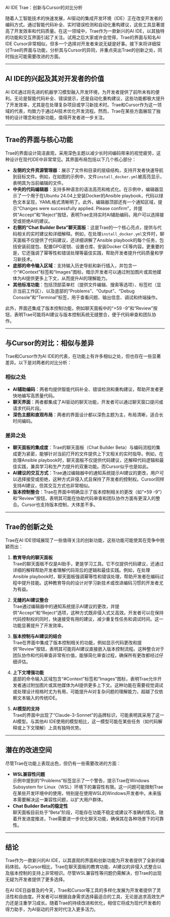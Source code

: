 AI IDE Trae：创新与Cursor的对比分析

随着人工智能技术的快速发展，AI驱动的集成开发环境（IDE）正在改变开发者的编码方式。通过智能代码补全、实时错误检测和自动化重构建议，这些工具显著提高了开发效率和代码质量。在这一领域中，Trae作为一款新兴的AI IDE，以其独特的功能和交互界面引起了关注。试用之后大家或许会觉得，Trae的界面与知名AI IDE Cursor非常相似，但多一个选择对开发者来说无疑是好事。接下来将详细探讨Trae的界面与功能，分析其与Cursor的异同，并重点突出Trae的创新之处，同时指出可能需要改进的方面。

---

## AI IDE的兴起及其对开发者的价值

AI IDE通过将先进的机器学习模型融入开发环境，为开发者提供了前所未有的便利。无论是智能代码补全、错误提示，还是自动化重构建议，这些功能都极大提升了开发效率，尤其是在处理复杂项目或学习新技术时。Trae和Cursor作为这一领域的代表，均致力于通过AI技术优化开发流程。然而，Trae在某些方面展现了独特的设计理念和创新功能，值得开发者进一步关注。

---

## Trae的界面与核心功能

Trae的界面设计简洁直观，采用深色主题以减少长时间编码带来的视觉疲劳，这种设计在现代IDE中非常常见。其界面布局包括以下几个核心部分：

- **左侧的文件资源管理器**：展示了文件和目录的层级结构，支持开发者快速导航到目标文件。例如，在如图的示例中，文件`install_docker.yml`被高亮显示，表明其为当前编辑的文件。
- **中央的代码编辑器**：支持多种语言的语法高亮和格式化。在示例中，编辑器显示了一个用于在Ubuntu 24.04上安装Docker的Ansible playbook，代码以绿色文本呈现，YAML格式清晰明了。此外，编辑器顶部还有一个通知区域，提示“Changes were successfully applied. Please confirm”，并提供“Accept”和“Reject”按钮，表明Trae支持实时AI辅助编码，用户可以选择接受或拒绝AI的建议。
- **右侧的“Chat Builder Beta”聊天面板**：这是Trae的一个核心亮点，提供与代码相关的实时建议和详细解释。例如，在处理`install_docker.yml`文件时，聊天面板不仅提供了代码建议，还详细讲解了Ansible playbook的每个任务，包括安装前提包、配置GPG密钥、设置仓库、安装Docker CE等内容。更重要的是，它还强调了幂等性和错误处理等最佳实践，帮助开发者提升代码质量和学习新技术。
- **底部的命令输入区域**：支持输入历史导航和新行插入，并包含一个“#Context”标签和“Images”图标，暗示开发者可以通过附加图片或其他媒体为AI提供更多上下文，从而提升AI的理解能力。
- **其他标准功能**：包括顶部菜单栏（提供文件编辑、搜索等选项）、标签栏（显示当前工作区）、以及底部的“Problems”、“Output”、“Debug Console”和“Terminal”标签，用于查看问题、输出信息、调试和终端操作。

此外，界面还集成了版本控制功能，例如聊天面板中的“+59 -9”和“Review”按钮，表明Trae可能将AI建议与版本控制系统无缝整合，便于代码审查和团队协作。

---

## 与Cursor的对比：相似与差异

Trae和Cursor作为AI IDE的代表，在功能上有许多相似之处，但也存在一些显著差异。以下是对两者的对比分析：

### **相似之处**
- **AI辅助编码**：两者均提供智能代码补全、错误检测和重构建议，帮助开发者更快地编写高质量代码。
- **聊天界面**：两者都集成了AI驱动的聊天功能，开发者可以通过聊天窗口提问或请求代码片段。
- **深色主题和直观布局**：两者的界面设计都以深色主题为主，布局清晰，适合长时间编码。

### **差异之处**
- **聊天面板的集成度**：Trae的聊天面板（Chat Builder Beta）与编码流程的集成更为紧密，能够针对当前打开的文件提供上下文相关的实时指导。例如，在处理Ansible playbook时，聊天面板不仅提供代码建议，还解释代码逻辑和最佳实践，兼具学习和生产力提升的双重功能。而Cursor似乎也是如此。
- **AI建议的交互方式**：Trae通过编辑器中的通知系统提示AI建议的更改，用户可以选择接受或拒绝，这种方式非侵入式且保持了开发者的控制权。Cursor同样支持AI建议，但其交互方式也非常相似。
- **版本控制整合**：Trae在界面中明确显示了版本控制相关的更改（如“+59 -9”）和“Review”按钮，表明其可能在协助代码审查和团队协作方面有更深入的整合。Cursor也支持版本控制，大体差不多。

---

## Trae的创新之处

Trae在AI IDE领域展现了一些值得关注的创新功能，这些功能可能使其在竞争中脱颖而出：

1. **教育导向的聊天面板**  
   Trae的聊天面板不仅是AI助手，更是学习工具。它不仅提供代码建议，还通过详细的解释帮助开发者理解代码背后的逻辑和最佳实践。例如，在处理Ansible playbook时，聊天面板强调幂等性和错误处理，帮助开发者在编码过程中提升技能。这种教育导向的设计对学习新技术或改进编码习惯的开发者尤为有益。

2. **无缝的AI建议整合**  
   Trae通过编辑器中的通知系统提示AI建议的更改，并提供“Accept”和“Reject”选项，这种方式既非侵入式又高效。开发者可以在保持代码控制权的同时，快速接受有用的建议，减少重复性任务和调试时间。这一功能显著提升了开发效率。

3. **版本控制与AI建议的结合**  
   Trae在界面中集成了版本控制相关的功能，例如显示代码更改和提供“Review”按钮，表明其可能将AI建议直接嵌入版本控制流程。这种整合对于团队协作和代码审查非常有价值，能够简化审查过程，确保所有更改都经过仔细评估。

4. **上下文增强功能**  
   底部的命令输入区域包含“#Context”标签和“Images”图标，表明Trae允许开发者通过附加图片或其他媒体为AI提供更多上下文。这种功能在需要视觉调试或处理设计规格时尤为有用，可能提升AI对复杂问题的理解能力，超越了仅依赖文本输入的传统IDE。

5. **AI模型的支持**  
   Trae的界面中出现了“Claude-3-Sonnet”的品牌标识，可能表明其采用了这一AI模型。与其他AI IDE使用的模型相比，这一模型可能在某些任务（如代码解释或上下文理解）上具有独特优势。

---

## 潜在的改进空间

尽管Trae在功能上表现出色，但仍有一些需要改进的方面：

- **WSL兼容性问题**  
  示例中提到的“Problems”标签显示了一个警告，提示Trae在Windows Subsystem for Linux（WSL）环境下的兼容性有限。这一问题可能限制Trae在某些开发环境中的使用，特别是在使用WSL的Windows开发者中。未来版本需要解决这一兼容性问题，以扩大用户群体。
- **Chat Builder Beta的稳定性**  
  聊天面板目前处于“Beta”阶段，可能存在功能不稳定或建议不准确的情况。随着开发进度推进，Trae需要进一步优化聊天功能，确保其在各种场景下的可靠性。

---

## 结论

Trae作为一款新兴的AI IDE，以其直观的界面和创新功能为开发者提供了全新的编码体验。与Cursor相比，Trae在聊天面板的教育功能、AI建议的非侵入式整合以及版本控制的支持上非常相识。尽管WSL兼容性等问题仍需解决，但Trae的出现无疑为开发者提供了更多选择。

在AI IDE日益普及的今天，Trae和Cursor等工具的多样化发展为开发者提供了灵活性和自由度。开发者可以根据自身需求选择最适合的工具，无论是追求高效生产力还是注重学习成长。随着Trae的持续改进和优化，相信它将成为现代开发者的得力助手，为AI驱动的开发时代注入更多活力。